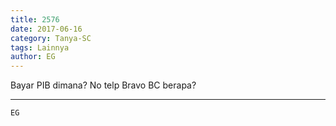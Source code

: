 ```yaml
---
title: 2576
date: 2017-06-16
category: Tanya-SC
tags: Lainnya
author: EG
---
```


Bayar PIB dimana? No telp Bravo BC berapa?

---



`EG`
